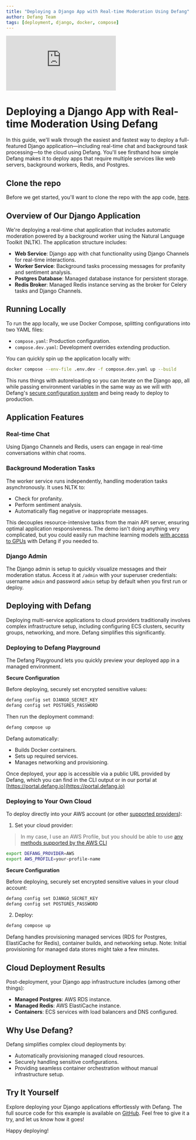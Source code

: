 ```yaml
---
title: "Deploying a Django App with Real-time Moderation Using Defang"
author: Defang Team
tags: [deployment, django, docker, compose]
---
```


<iframe style={{
  width: "100%",
  aspectRatio: 16/9,
}} src="https://www.youtube.com/embed/edWas0ZIeHI?si=SHD8QYcGLLeuPQ6l" title="YouTube video player" frameborder="0" allow="accelerometer; autoplay; clipboard-write; encrypted-media; gyroscope; picture-in-picture; web-share" referrerpolicy="strict-origin-when-cross-origin" allowfullscreen></iframe>

# Deploying a Django App with Real-time Moderation Using Defang

In this guide, we'll walk through the easiest and fastest way to deploy a full-featured Django application—including real-time chat and background task processing—to the cloud using Defang. You'll see firsthand how simple Defang makes it to deploy apps that require multiple services like web servers, background workers, Redis, and Postgres.

## Clone the repo

Before we get started, you'll want to clone the repo with the app code, [here](https://github.com/DefangLabs/django-chat-demo).

## Overview of Our Django Application

We're deploying a real-time chat application that includes automatic moderation powered by a background worker using the Natural Language Toolkit (NLTK). The application structure includes:

- **Web Service**: Django app with chat functionality using Django Channels for real-time interactions.
- **Worker Service**: Background tasks processing messages for profanity and sentiment analysis.
- **Postgres Database**: Managed database instance for persistent storage.
- **Redis Broker**: Managed Redis instance serving as the broker for Celery tasks and Django Channels.

## Running Locally

To run the app locally, we use Docker Compose, splitting configurations into two YAML files:

- `compose.yaml`: Production configuration.
- `compose.dev.yaml`: Development overrides extending production.

You can quickly spin up the application locally with:

```bash
docker compose --env-file .env.dev -f compose.dev.yaml up --build
```

This runs things with autoreloading so you can iterate on the Django app, all while passing environment variables in the same way as we will with Defang's [secure configuration system](/docs/concepts/configuration) and being ready to deploy to production.

## Application Features

### Real-time Chat
Using Django Channels and Redis, users can engage in real-time conversations within chat rooms.

### Background Moderation Tasks
The worker service runs independently, handling moderation tasks asynchronously. It uses NLTK to:
- Check for profanity.
- Perform sentiment analysis.
- Automatically flag negative or inappropriate messages.

This decouples resource-intensive tasks from the main API server, ensuring optimal application responsiveness. The demo isn't doing anything very complicated, but you could easily run machine learning models [with access to GPUs](/docs/tutorials/deploy-with-gpu) with Defang if you needed to.

### Django Admin

The Django admin is setup to quickly visualize messages and their moderation status. Access it at `/admin` with your superuser credentials: username `admin` and password `admin` setup by default when you first run or deploy.


## Deploying with Defang

Deploying multi-service applications to cloud providers traditionally involves complex infrastructure setup, including configuring ECS clusters, security groups, networking, and more. Defang simplifies this significantly.

### Deploying to Defang Playground

The Defang Playground lets you quickly preview your deployed app in a managed environment.

**Secure Configuration**

Before deploying, securely set encrypted sensitive values:

```bash
defang config set DJANGO_SECRET_KEY
defang config set POSTGRES_PASSWORD
```

Then run the deployment command:

```bash
defang compose up
```

Defang automatically:
- Builds Docker containers.
- Sets up required services.
- Manages networking and provisioning.

Once deployed, your app is accessible via a public URL provided by Defang, which you can find in the CLI output or in our portal at [https://portal.defang.io](https://portal.defang.io)

### Deploying to Your Own Cloud

To deploy directly into your AWS account (or other [supported providers](/docs/category/providers)):

1. Set your cloud provider:
> In my case, I use an AWS Profile, but you should be able to use [any methods supported by the AWS CLI](https://docs.aws.amazon.com/cli/latest/userguide/cli-chap-configure.html)

```bash
export DEFANG_PROVIDER=AWS
export AWS_PROFILE=your-profile-name
```

**Secure Configuration**

Before deploying, securely set encrypted sensitive values in your cloud account:

```bash
defang config set DJANGO_SECRET_KEY
defang config set POSTGRES_PASSWORD
```

2. Deploy:

```bash
defang compose up
```

Defang handles provisioning managed services (RDS for Postgres, ElastiCache for Redis), container builds, and networking setup. Note: Initial provisioning for managed data stores might take a few minutes.

## Cloud Deployment Results

Post-deployment, your Django app infrastructure includes (among other things):
- **Managed Postgres**: AWS RDS instance.
- **Managed Redis**: AWS ElastiCache instance.
- **Containers**: ECS services with load balancers and DNS configured.

## Why Use Defang?

Defang simplifies complex cloud deployments by:
- Automatically provisioning managed cloud resources.
- Securely handling sensitive configurations.
- Providing seamless container orchestration without manual infrastructure setup.

## Try It Yourself

Explore deploying your Django applications effortlessly with Defang. The full source code for this example is available on [GitHub](https://github.com/DefangLabs/django-chat-demo). Feel free to give it a try, and let us know how it goes!

Happy deploying!
